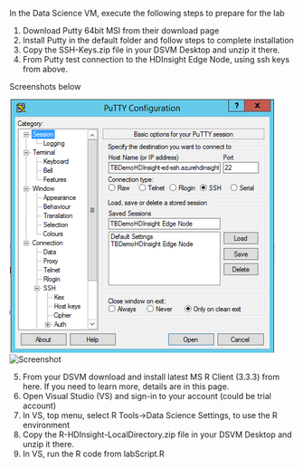 In the Data Science VM, execute the following steps to prepare for the lab

1.	Download Putty 64bit MSI from their download page
2.	Install Putty in the default folder and follow steps to complete installation
3.	Copy the SSH-Keys.zip file in your DSVM Desktop and unzip it there.
4.	From Putty test connection to the HDInsight Edge Node, using ssh keys from above. 

Screenshots below

![Screenshot](images/Putty1.png)
![Screenshot](images/Putt2.png)

5.	From your DSVM download and install latest MS R Client (3.3.3) from here. If you need to learn more, details are in this page.
6.	Open Visual Studio (VS) and sign-in to your account (could be trial account)
7.	In VS, top menu, select R Tools->Data Science Settings, to use the R environment
8.	Copy the R-HDInsight-LocalDirectory.zip file in your DSVM Desktop and unzip it there.
9.	In VS, run the R code from labScript.R

